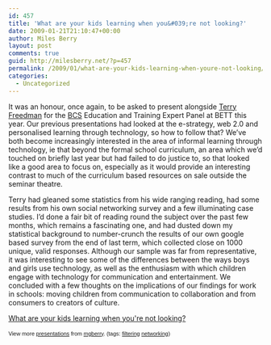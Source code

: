 ```yaml
---
id: 457
title: 'What are your kids learning when you&#039;re not looking?'
date: 2009-01-21T21:10:47+00:00
author: Miles Berry
layout: post 
comments: true
guid: http://milesberry.net/?p=457
permalink: /2009/01/what-are-your-kids-learning-when-youre-not-looking/
categories:
  - Uncategorized
---
```

It was an honour, once again, to be asked to present alongside [Terry Freedman](http://www.terry-freedman.org.uk/) for the [BCS](http://www.bcs.org.uk) Education and Training Expert Panel at BETT this year. Our previous presentations had looked at the e-strategy, web 2.0 and personalised learning through technology, so how to follow that? We&#8217;ve both become increasingly interested in the area of informal learning through technology, ie that beyond the formal school curriculum, an area which we&#8217;d touched on briefly last year but had failed to do justice to, so that looked like a good area to focus on, especially as it would provide an interesting contrast to much of the curriculum based resources on sale outside the seminar theatre.
  
Terry had gleaned some statistics from his wide ranging reading, had some results from his own social networking survey and a few illuminating case studies. I&#8217;d done a fair bit of reading round the subject over the past few months, which remains a fascinating one, and had dusted down my statistical background to number-crunch the results of our own google based survey from the end of last term, which collected close on 1000 unique, valid responses. Although our sample was far from representative, it was interesting to see some of the differences between the ways boys and girls use technology, as well as the enthusiasm with which children engage with technology for communication and entertainment. We concluded with a few thoughts on the implications of our findings for work in schools: moving children from communication to collaboration and from consumers to creators of culture.

<div style="width:425px;text-align:left" id="__ss_983549">
  <a href="http://www.slideshare.net/mgberry/what-are-your-kids-learning-when-youre-not-looking?type=presentation" title="What are your kids learning when you&#39;re not looking?">What are your kids learning when you're not looking?</a></p> 
  
  <div style="font-size:11px;font-family:tahoma,arial;height:26px;padding-top:2px">
    View more <a href="http://www.slideshare.net/">presentations</a> from <a href="http://www.slideshare.net/mgberry">mgberry</a>. (tags: <a href="http://slideshare.net/tag/filtering">filtering</a> <a href="http://slideshare.net/tag/networking">networking</a>)
  </div>
</div>